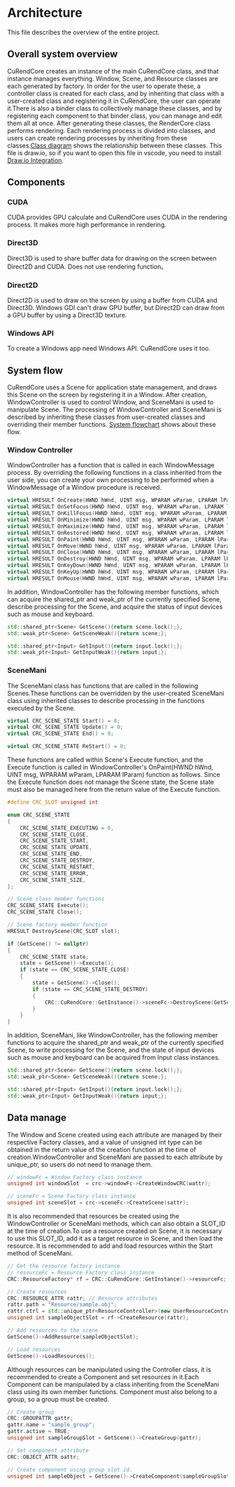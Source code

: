 # Architecture
This file describes the overview of the entire project. 

## Overall system overview
CuRendCore creates an instance of the main CuRendCore class, and that instance manages everything. Window, Scene, and Resource classes are each generated by factory. In order for the user to operate these, a controller class is created for each class, and by inheriting that class with a user-created class and registering it in CuRendCore, the user can operate it.There is also a binder class to collectively manage these classes, and by registering each component to that binder class, you can manage and edit them all at once. After generating these classes, the RenderCore class performs rendering. Each rendering process is divided into classes, and users can create rendering processes by inheriting from these classes.[Class diagram](../design/diagrams/class_diagram/class_diagram.drawio) shows the relationship between these classes. This file is draw.io, so if you want to open this file in vscode, you need to install [Draw.io Integration](https://marketplace.visualstudio.com/items?itemName=hediet.vscode-drawio).

## Components
### CUDA
CUDA provides GPU calculate and CuRendCore uses CUDA in the rendering process. It makes more high performance in rendering.

### Direct3D
Direct3D is used to share buffer data for drawing on the screen between Direct2D and CUDA. Does not use rendering function。

### Direct2D
Direct2D is used to draw on the screen by using a buffer from CUDA and Direct3D. Windows GDI can't draw GPU buffer, but Direct2D can draw from a GPU buffer by using a Direct3D texture.

### Windows API
To create a Windows app need Windows API. CuRendCore uses it too.

## System flow
CuRendCore uses a Scene for application state management, and draws this Scene on the screen by registering it in a Window. After creation, WindowController is used to control Window, and SceneMani is used to manipulate Scene. The processing of WindowController and SceneMani is described by inheriting these classes from user-created classes and overriding their member functions. [System flowchart](../design/diagrams/system_flowchart/system_flowchart.drawio) shows about these flow.

### Window Controller
WindowController has a function that is called in each WindowMessage process. By overriding the following functions in a class inherited from the user side, you can create your own processing to be performed when a WindowMessage of a Window procedure is received.
```C++
virtual HRESULT OnCreate(HWND hWnd, UINT msg, WPARAM wParam, LPARAM lParam){ return S_OK; };
virtual HRESULT OnSetFocus(HWND hWnd, UINT msg, WPARAM wParam, LPARAM lParam){ return S_OK; };
virtual HRESULT OnKillFocus(HWND hWnd, UINT msg, WPARAM wParam, LPARAM lParam){ return S_OK; };
virtual HRESULT OnMinimize(HWND hWnd, UINT msg, WPARAM wParam, LPARAM lParam){ return S_OK; };
virtual HRESULT OnMaximize(HWND hWnd, UINT msg, WPARAM wParam, LPARAM lParam){ return S_OK; };
virtual HRESULT OnRestored(HWND hWnd, UINT msg, WPARAM wParam, LPARAM lParam){ return S_OK; };
virtual HRESULT OnPaint(HWND hWnd, UINT msg, WPARAM wParam, LPARAM lParam){ return S_OK; };
virtual HRESULT OnMove(HWND hWnd, UINT msg, WPARAM wParam, LPARAM lParam){ return S_OK; };
virtual HRESULT OnClose(HWND hWnd, UINT msg, WPARAM wParam, LPARAM lParam){ return S_OK; };
virtual HRESULT OnDestroy(HWND hWnd, UINT msg, WPARAM wParam, LPARAM lParam){PostQuitMessage(0); return S_OK; };
virtual HRESULT OnKeyDown(HWND hWnd, UINT msg, WPARAM wParam, LPARAM lParam){ return S_OK; };
virtual HRESULT OnKeyUp(HWND hWnd, UINT msg, WPARAM wParam, LPARAM lParam){ return S_OK; };
virtual HRESULT OnMouse(HWND hWnd, UINT msg, WPARAM wParam, LPARAM lParam){ return S_OK; };
```

In addition, WindowController has the following member functions, which can acquire the shared_ptr and weak_ptr of the currently specified Scene, describe processing for the Scene, and acquire the status of input devices such as mouse and keyboard.
```C++
std::shared_ptr<Scene> GetScene(){return scene.lock();};
std::weak_ptr<Scene> GetSceneWeak(){return scene;};

std::shared_ptr<Input> GetInput(){return input.lock();};
std::weak_ptr<Input> GetInputWeak(){return input;};
```

### SceneMani
The SceneMani class has functions that are called in the following Scenes.These functions can be overridden by the user-created SceneMani class using inherited classes to describe processing in the functions executed by the Scene.
```C++
virtual CRC_SCENE_STATE Start() = 0;
virtual CRC_SCENE_STATE Update() = 0;
virtual CRC_SCENE_STATE End() = 0;

virtual CRC_SCENE_STATE ReStart() = 0;
```
These functions are called within Scene's Execute function, and the Execute function is called in WindowController's OnPaint(HWND hWnd, UINT msg, WPARAM wParam, LPARAM lParam) function as follows. Since the Execute function does not manage the Scene state, the Scene state must also be managed here from the return value of the Execute function.
```C++
#define CRC_SLOT unsigned int

enum CRC_SCENE_STATE
{
    CRC_SCENE_STATE_EXECUTING = 0,
    CRC_SCENE_STATE_CLOSE,
    CRC_SCENE_STATE_START,
    CRC_SCENE_STATE_UPDATE,
    CRC_SCENE_STATE_END,
    CRC_SCENE_STATE_DESTROY,
    CRC_SCENE_STATE_RESTART,
    CRC_SCENE_STATE_ERROR,
    CRC_SCENE_STATE_SIZE,
};

// Scene class member functions
CRC_SCENE_STATE Execute();
CRC_SCENE_STATE Close();

// Scene factory member function
HRESULT DestroyScene(CRC_SLOT slot);

if (GetScene() != nullptr)
{
    CRC_SCENE_STATE state;
    state = GetScene()->Execute();
    if (state == CRC_SCENE_STATE_CLOSE)
    {
        state = GetScene()->Close();
        if (state == CRC_SCENE_STATE_DESTROY)
        {
            CRC::CuRendCore::GetInstance()->sceneFc->DestroyScene(GetScene()->GetSlot());
        }
    }
}
```

In addition, SceneMani, like WindowController, has the following member functions to acquire the shared_ptr and weak_ptr of the currently specified Scene, to write processing for the Scene, and the state of input devices such as mouse and keyboard can be acquired from Input class instances.
```C++
std::shared_ptr<Scene> GetScene(){return scene.lock();};
std::weak_ptr<Scene> GetSceneWeak(){return scene;};

std::shared_ptr<Input> GetInput(){return input.lock();};
std::weak_ptr<Input> GetInputWeak(){return input;};
```

## Data manage
The Window and Scene created using each attribute are managed by their respective Factory classes, and a value of unsigned int type can be obtained in the return value of the creation function at the time of creation.WindowController and SceneMani are passed to each attribute by unique_ptr, so users do not need to manage them.
```C++
// windowFc = Window Factory class instance
unsigned int windowSlot  = crc->windowFc->CreateWindowCRC(wattr);

// sceneFc = Scene Factory class instance
unsigned int sceneSlot = crc->sceneFc->CreateScene(sattr);
```

It is also recommended that resources be created using the WindowController or SceneMani methods, which can also obtain a SLOT_ID at the time of creation.To use a resource created on Scene, it is necessary to use this SLOT_ID, add it as a target resource in Scene, and then load the resource. It is recommended to add and load resources within the Start method of SceneMani.
```C++
// Get the resource factory instance
// resourceFc = Resource Factory class instance
CRC::ResourceFactory* rf = CRC::CuRendCore::GetInstance()->resourceFc;

// Create resources
CRC::RESOURCE_ATTR rattr; // Resource attributes
rattr.path = "Resource/sample.obj";
rattr.ctrl = std::unique_ptr<ResourceController>(new UserResourceController()); // Class inheriting from ResourceController
unsigned int sampleObjectSlot = rf->CreateResource(rattr);

// Add resources to the scene
GetScene()->AddResource(sampleObjectSlot);

// Load resources
GetScene()->LoadResources();
```

Although resources can be manipulated using the Controller class, it is recommended to create a Component and set resources in it.Each Component can be manipulated by a class inheriting from the SceneMani class using its own member functions. Component must also belong to a group, so a group must be created.
```C++
// Create group
CRC::GROUPATTR gattr;
gattr.name = "sample_group";
gattr.active = TRUE;
unsigned int sampleGroupSlot = GetScene()->CreateGroup(gattr);

// Set component attribute
CRC::OBJECT_ATTR oattr;

// Create component using group slot id.
unsigned int sampleObject = GetScene()->CreateComponent(sampleGroupSlot, oattr);
```

